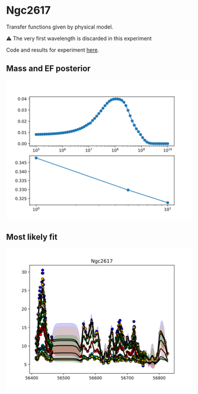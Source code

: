 # Ngc2617

Transfer functions given by physical model.

⚠️ The very first wavelength is discarded in this experiment


Code and results for experiment [here](Real/Ngc2617/Experiment1/).


## Mass and EF posterior

![Ngc2617_posterior_mass](Real/Ngc2617/Experiment1/posteriors.svg)


## Most likely fit

![Ngc2617_matern32_10_fit](Real/Ngc2617/Experiment1/bestfit.svg)
